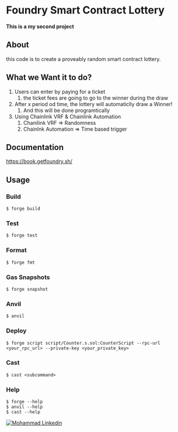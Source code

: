 # Foundry Smart Contract Lottery
**This is a my second project**

## About

this code is to create a proveably random smart contract lottery.

## What we Want it to do?

1. Users can enter by paying for a ticket
    1. the ticket fees are going to go to the winner during the draw
2. After x period od time, the lottery will automaticlly draw a Winner!
    1. And this will be done programtically
3. Using Chainlink VRF & Chainlink Automation
    1. Chanilink VRF => Randomness
    2. Chainlnk Automation => Time based trigger

## Documentation

https://book.getfoundry.sh/

## Usage

### Build

```shell
$ forge build
```

### Test

```shell
$ forge test
```

### Format

```shell
$ forge fmt
```

### Gas Snapshots

```shell
$ forge snapshot
```

### Anvil

```shell
$ anvil
```

### Deploy

```shell
$ forge script script/Counter.s.sol:CounterScript --rpc-url <your_rpc_url> --private-key <your_private_key>
```

### Cast

```shell
$ cast <subcommand>
```

### Help

```shell
$ forge --help
$ anvil --help
$ cast --help
```


[![Mohammad Linkedin](https://img.shields.io/badge/LinkedIn-0077B5?style=for-the-badge&logo=linkedin&logoColor=white)](https://www.linkedin.com/in//mohammad-hamedani-7b4394221=people-guest_people_search-card/)
